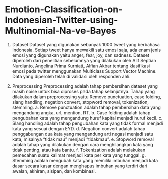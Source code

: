 # Emotion-Classification-on-Indonesian-Twitter-using-Multinomial-Na-ve-Bayes

1. Dataset
Dataset yang digunakan sebanyak 1000 tweet yang berbahasa Indonesia. Setiap tweet hanya mewakili satu
emosi saja, ada enam jenis emosi yang digunakan yaitu anger, fear, joy, dan sadness. Dataset diperoleh dari
penelitian sebelumnya yang dilakukan oleh Alif Septian Nurdianto, Angelina Prima Kurniati, Alfian Akbar tentang
klasifikasi emosi pada twitter menggunakan Multiclass Support Vector Machine. Data yang diperoleh telah di
validasi oleh responden ahli.


2. Preprocessing
Preprocessing adalah tahap pembersihan dataset yang masih noise untuk bisa diproses pada tahap
selanjutnya. Tahap yang dilakukan dalam preprocessing yaitu Remove punctuation, case folding, slang handling,
negation convert, stopword removal, tokenization, stemming.
a. Remove punctuation adalah tahap pembersihan data yang mengandung angka, url, mention, RT.
b. Case folding adalah tahap pengubahan kata yang mengandung huruf kapital menjadi huruf kecil.
c. Slang handling adalah tahap pengubahan kata yang tidak formal menjadi kata yang sesuai dengan EYD.
d. Negation convert adalah tahap penggabungan dua kata yang mengandung arti negasi menjadi satu kata,
misalnya “tidak mau” menjadi “tidakmau”.
e. Stopword removal adalah tahap yang dilakukan dengan cara menghilangkan kata yang tidak penting,
atau kata bantu.
f. Tokenization adalah melakukan pemecahan suatu kalimat menjadi kata per kata yang tunggal.
g. Stemming adalah mengubah kata yang memiliki imbuhan menjadi kata dasar secara kasar dengan
menghapus imbuhan yang terdiri dari awalan, akhiran, sisipan, dan kombinasi.
